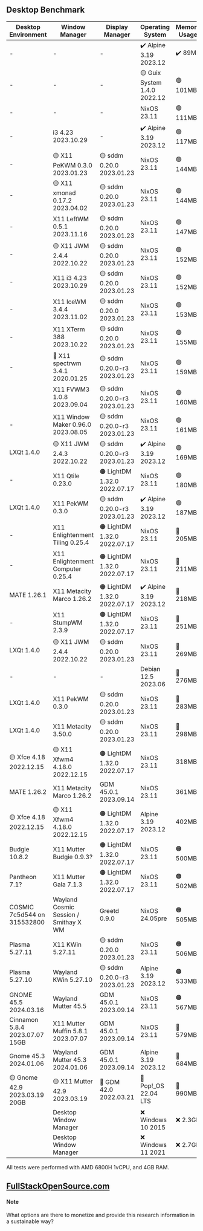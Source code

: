 ## Desktop Benchmark

|Desktop Environment           |Window Manager                       |Display Manager             |Operating System            |Memory Usage|Processor Usage    |Size on Disk|Reboot Time  |
|------------------------------|-------------------------------------|----------------------------|----------------------------|------------|-------------------|------------|-------------|
|-                             |-                                    |-                           |✔️ Alpine 3.19 2023.12      |✔️ 89MB     |✔️ 0.00, 0.00, 0.00|✔️ 342M     |11 Seconds   |
|-                             |-                                    |-                           |🟡 Guix System 1.4.0 2022.12|🟢 101MB    |✔️ 0.00, 0.00, 0.00|🟢 1.5G     |🟠 13 Seconds|
|-                             |-                                    |-                           |NixOS 23.11                 |🟢 111MB    |✔️ 0.00, 0.00, 0.00|🔵 2.4G     |🟢 6 Seconds |
|-                             |i3 4.23 2023.10.29                   |-                           |✔️ Alpine 3.19 2023.12      |🟢 117MB    |✔️ 0.00, 0.00, 0.00|✔️ 569M     |🟠 14 Seconds|
|-                             |🟡 X11 PeKWM 0.3.0 2023.01.23        |🟡 sddm 0.20.0 2023.01.23   |NixOS 23.11                 |🟢 144MB    |✔️ 0.00, 0.00, 0.00|🔵 3.3G     |🟢 7 Seconds |
|-                             |🟡 X11 xmonad 0.17.2 2023.04.02      |🟡 sddm 0.20.0 2023.01.23   |NixOS 23.11                 |🟢 144MB    |✔️ 0.00, 0.00, 0.00|5.9G        |🟢 7 Seconds |
|-                             |X11 LeftWM 0.5.1 2023.11.16          |🟡 sddm 0.20.0 2023.01.23   |NixOS 23.11                 |🟢 147MB    |✔️ 0.00, 0.00, 0.00|🔵 3.3G     |🟢 7 Seconds |
|-                             |🟡 X11 JWM 2.4.4 2022.10.22          |🟡 sddm 0.20.0 2023.01.23   |NixOS 23.11                 |🟢 152MB    |✔️ 0.00, 0.00, 0.00|🔵 3.3G     |🟢 6 Seconds |
|-                             |X11 i3 4.23 2023.10.29               |🟡 sddm 0.20.0 2023.01.23   |NixOS 23.11                 |🟢 152MB    |🟢 0.07, 0.02, 0.00|🔵 3.3G     |🔵 8 Seconds |
|-                             |X11 IceWM 3.4.4 2023.11.02           |🟡 sddm 0.20.0 2023.01.23   |NixOS 23.11                 |🟢 153MB    |🔵 0.13, 0.03, 0.01|🔵 3.3G     |🟢 7 Seconds |
|-                             |X11 XTerm 388 2023.10.22             |🟡 sddm 0.20.0 2023.01.23   |NixOS 23.11                 |🟢 155MB    |✔️ 0.00, 0.00, 0.00|🔵 3.3G     |🟢 6 Seconds |
|-                             |🔴 X11 spectrwm 3.4.1 2020.01.25     |🟡 sddm 0.20.0-r3 2023.01.23|NixOS 23.11                 |🟢 159MB    |✔️ 0.00, 0.00, 0.00|🔵 3.3G     |🟢 7 Seconds |
|                              |X11 FVWM3 1.0.8 2023.09.04           |🟡 sddm 0.20.0-r3 2023.01.23|NixOS 23.11                 |🟢 160MB    |🟢 0.07, 0.02, 0.00|🔵 3.3G     |🔵 9 Seconds |
|-                             |X11 Window Maker 0.96.0 2023.08.05   |🟡 sddm 0.20.0-r3 2023.01.23|NixOS 23.11                 |🟢 161MB    |✔️ 0.00, 0.00, 0.00|🔵 3.3G     |🟢 6 Seconds |
|LXQt 1.4.0                    |🟡 X11 JWM 2.4.3 2022.10.22          |🟡 sddm 0.20.0-r3 2023.01.23|✔️ Alpine 3.19 2023.12      |🟢 169MB    |✔️ 0.00, 0.00, 0.00|✔️ 795.3M   |12 Seconds   |
|-                             |X11 Qtile 0.23.0                     |🟠 LightDM 1.32.0 2022.07.17|NixOS 23.11                 |🟢 180MB    |🟢 0.07, 0.02, 0.00|🔵 3.2G     |🟢 7 Seconds |
|LXQt 1.4.0                    |X11 PekWM 0.3.0                      |🟡 sddm 0.20.0-r3 2023.01.23|✔️ Alpine 3.19 2023.12      |🟢 187MB    |✔️ 0.00, 0.00, 0.00|796.3M      |11 Seconds   |
|-                             |X11 Enlightenment Tiling 0.25.4      |🟠 LightDM 1.32.0 2022.07.17|NixOS 23.11                 |🔵 205MB    |🟢 0.07, 0.02, 0.00|5.4G        |🔵 8 Seconds |
|-                             |X11 Enlightenment Computer 0.25.4    |🟠 LightDM 1.32.0 2022.07.17|NixOS 23.11                 |🔵 211MB    |🔵 0.13, 0.03, 0.01|5.4G        |🔵 9 Seconds |
|MATE 1.26.1                   |X11 Metacity Marco 1.26.2            |🟠 LightDM 1.32.0 2022.07.17|✔️ Alpine 3.19 2023.12      |🔵 218MB    |✔️ 0.00, 0.00, 0.00|🟢 1.3G     |🟠 14 Seconds|
|-                             |X11 StumpWM 2.3.9                    |🟠 LightDM 1.32.0 2022.07.17|NixOS 23.11                 |🔵 251MB    |🟢 0.07, 0.02, 0.00|🔵 3.3G     |🟢 7 Seconds |
|LXQt 1.4.0                    |🟡 X11 JWM 2.4.4 2022.10.22          |🟡 sddm 0.20.0 2023.01.23   |NixOS 23.11                 |🔵 269MB    |0.20, 0.05, 0.02   |5.3G        |🔵 9 Seconds |
|-                             |-                                    |-                           |Debian 12.5 2023.06         |🔵 276MB    |✔️ 0.00, 0.00, 0.00|🟢 1.7G     |✔️ 5 Seconds |
|LXQt 1.4.0                    |X11 PekWM 0.3.0                      |🟡 sddm 0.20.0 2023.01.23   |NixOS 23.11                 |🔵 283MB    |0.27, 0.06, 0.02   |5.3G        |🔵 9 Seconds |
|LXQt 1.4.0                    |X11 Metacity 3.50.0                  |🟡 sddm 0.20.0 2023.01.23   |NixOS 23.11                 |🔵 298MB    |🟠 0.41, 0.10, 0.03|5.3G        |🔵 9 Seconds |
|🟡 Xfce 4.18 2022.12.15       |🟡 X11 Xfwm4 4.18.0 2022.12.15       |🟠 LightDM 1.32.0 2022.07.17|NixOS 23.11                 |318MB       |🟢 0.07, 0.02, 0.00|5.0G        |10 Seconds   |
|MATE 1.26.2                   |X11 Metacity Marco 1.26.2            |GDM 45.0.1 2023.09.14       |NixOS 23.11                 |361MB       |0.20, 0.05, 0.02   |🟠 6.3G     |10 Seconds   |
|🟡 Xfce 4.18 2022.12.15       |🟡 X11 Xfwm4 4.18.0 2022.12.15       |🟠 LightDM 1.32.0 2022.07.17|Alpine 3.19 2023.12         |402MB       |✔️ 0.00, 0.00, 0.00|🟢 1.2G     |11 Seconds   |
|Budgie 10.8.2                 |X11 Mutter Budgie 0.9.3?             |🟠 LightDM 1.32.0 2022.07.17|NixOS 23.11                 |🟠 500MB    |🟠 0.34, 0.08, 0.03|🟠 6.3G     |11 Seconds   |
|Pantheon 7.1?                 |X11 Mutter Gala 7.1.3                |🟠 LightDM 1.32.0 2022.07.17|NixOS 23.11                 |🟠 502MB    |🟠 0.36, 0.08, 0.03|6.0G        |🟠 14 Seconds|
|COSMIC 7c5d544 on 315532800   |Wayland Cosmic Session / Smithay X WM|Greetd 0.9.0                |NixOS 24.05pre              |🟠 505MB    |🟠 0.39, 0.10, 0.03|🔵 3.9G     |11 Seconds   |
|Plasma 5.27.11                |X11 KWin 5.27.11                     |🟡 sddm 0.20.0 2023.01.23   |NixOS 23.11                 |🟠 506MB    |🔴 2.02, 0.51, 0.17|🟠 6.8G     |🔴 24 Seconds|
|Plasma 5.27.10                |Wayland KWin 5.27.10                 |🟡 sddm 0.20.0-r3 2023.01.23|Alpine 3.19 2023.12         |🟠 533MB    |🔴 1.28, 0.30, 0.10|🔵 2.2GB    |🟠 17 Seconds|
|GNOME 45.5 2024.03.16         |Wayland Mutter 45.5                  |GDM 45.0.1 2023.09.14       |NixOS 23.11                 |🟠 567MB    |0.21, 0.05, 0.02   |6.0G        |11 Seconds   |
|Cinnamon 5.8.4 2023.07.07 15GB|X11 Mutter Muffin 5.8.1 2023.07.07   |GDM 45.0.1 2023.09.14       |NixOS 23.11                 |🔴 579MB    |🟠 0.94, 0.22, 0.07|🔴 7.3G     |🟠 13 Seconds|
|Gnome 45.3 2024.01.06         |Wayland Mutter 45.3 2024.01.06       |GDM 45.0.1 2023.09.14       |Alpine 3.19 2023.12         |🔴 684MB    |0.27, 0.06, 0.02   |🟢 1.8G     |🔴 21 Seconds|
|🟡 Gnome 42.9 2023.03.19 20GB |🟡 X11 Mutter 42.9 2023.03.19        |🔴 GDM 42.0 2022.03.21      |🔴 Pop!_OS 22.04 LTS        |🔴 990MB    |🔴 2.51, 0.63, 0.21|🔴 7.0G     |🔴 26 Seconds|
|                              |Desktop Window Manager               |                            |❌ Windows 10 2015           |❌ 2.3GB     |0.04               |❌ 32.7G     |❌ 53 Seconds |
|                              |Desktop Window Manager               |                            |❌ Windows 11 2021           |❌ 2.7GB     |0.04               |❌ 40.0G     |❌ 57 Seconds |

All tests were performed with AMD 6800H 1vCPU, and 4GB RAM.

## [FullStackOpenSource.com](https://fullstackopensource.com/)

#### Note
What options are there to monetize and provide this research information in a sustainable way?
